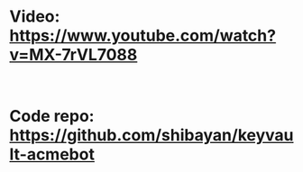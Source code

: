 # Video: https://www.youtube.com/watch?v=MX-7rVL7088

<br>

# Code repo: https://github.com/shibayan/keyvault-acmebot
